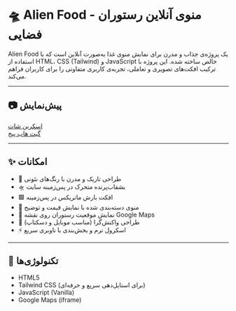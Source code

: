 # 🛸 Alien Food - منوی آنلاین رستوران فضایی

Alien Food یک پروژه‌ی جذاب و مدرن برای نمایش منوی غذا به‌صورت آنلاین است که با استفاده از HTML، CSS (Tailwind) و JavaScript خالص ساخته شده. این پروژه با ترکیب افکت‌های تصویری و تعاملی، تجربه‌ی کاربری متفاوتی را برای کاربران فراهم می‌کند.

---

## 📷 پیش‌نمایش

[اسکرین شات](assets/images/Screenshot.png)  
[گیت هاب پیج](https://danialkk.github.io/alien-food/)  

---

## ✨ امکانات

- 🎨 طراحی تاریک و مدرن با رنگ‌های نئونی
- 🛸 بشقاب‌پرنده متحرک در پس‌زمینه سایت
- 🟩 افکت بارش ماتریکس در پس‌زمینه
- 🧾 منوی دسته‌بندی شده با نمایش قیمت و توضیح
- 📍 نمایش موقعیت رستوران روی نقشه Google Maps
- 📱 طراحی واکنش‌گرا (مناسب موبایل و دسکتاپ)
- ⚡ اسکرول نرم و بخش‌بندی با ناوبری سریع

---

## 🔧 تکنولوژی‌ها

- HTML5
- Tailwind CSS (برای استایل‌دهی سریع و حرفه‌ای)
- JavaScript (Vanilla)
- Google Maps (iframe)

